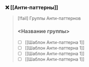 ### ❌ [[Анти‐паттерны]]

> [!fail] Группы Анти-паттернов
> ### <Название группы>
>
> - [ ] [[Шаблон Анти-паттерна 1]]
> - [ ] [[Шаблон Анти-паттерна 1]]
> - [ ] [[Шаблон Анти-паттерна 1]]
> - [ ] [[Шаблон Анти-паттерна 1]]
